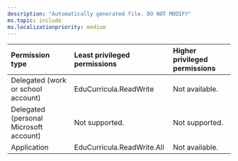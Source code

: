```yaml
---
description: "Automatically generated file. DO NOT MODIFY"
ms.topic: include
ms.localizationpriority: medium
---
```


|Permission type|Least privileged permissions|Higher privileged permissions|
|:---|:---|:---|
|Delegated (work or school account)|EduCurricula.ReadWrite|Not available.|
|Delegated (personal Microsoft account)|Not supported.|Not supported.|
|Application|EduCurricula.ReadWrite.All|Not available.|

